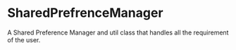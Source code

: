 # SharedPrefrenceManager
A Shared Preference Manager and util class that handles all the requirement of the user.
